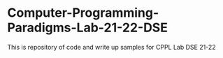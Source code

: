 # Computer-Programming-Paradigms-Lab-21-22-DSE
This is repository of code and write up samples for CPPL Lab DSE 21-22
